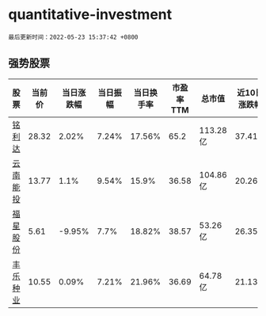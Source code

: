 # quantitative-investment

`最后更新时间：2022-05-23 15:37:42 +0800`

## 强势股票

|股票|当前价|当日涨跌幅|当日振幅|当日换手率|市盈率TTM|总市值|近10日涨跌幅|
|----|----|----|----|----|----|----|----|
|[铭利达](https://xueqiu.com/S/SZ301268)|28.32|2.02%|7.24%|17.56%|65.2|113.28亿|37.41%|
|[云南能投](https://xueqiu.com/S/SZ002053)|13.77|1.1%|9.54%|15.9%|36.58|104.86亿|20.26%|
|[福星股份](https://xueqiu.com/S/SZ000926)|5.61|-9.95%|7.7%|18.82%|38.57|53.26亿|26.35%|
|[丰乐种业](https://xueqiu.com/S/SZ000713)|10.55|0.09%|7.21%|21.96%|36.69|64.78亿|21.13%|
